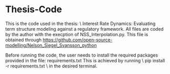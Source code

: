 # Thesis-Code

This is the code used in the thesis: \\
Interest Rate Dynamics: Evaluating term structure modeling against a regulatory framework.
All files are coded by the author with the execption of NSS_Interpolation.py. This file is obtained through https://github.com/open-source-modelling/Nelson_Siegel_Svansson_python

Before running the code, the user needs to install the required packages provided in the file: requirements.txt
This is achieved by running \\
pip install -r requirements.txt \\
in the desired terminal.
